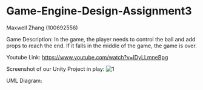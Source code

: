 # Game-Engine-Design-Assignment3
 Maxwell Zhang (100692556)

Game Description:
In the game, the player needs to control the ball and add props to reach the end. If it falls in the middle of the game, the game is over.


Youtube Link: https://www.youtube.com/watch?v=IDyLLmneBpg

Screenshot of our Unity Project in play:
![1](https://user-images.githubusercontent.com/56273710/140446890-17e36c05-90d5-4515-bbc4-98cae51a4427.PNG)

UML Diagram:
